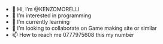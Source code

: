 - 👋 Hi, I’m @KENZOMORELLI
- 👀 I’m interested in programming
- 🌱 I’m currently learning 
- 💞️ I’m looking to collaborate on Game making site or similar 
- 📫 How to reach me 0777975608 this my number 

<!---
KENZOMORELLI/KENZOMORELLI is a ✨ special ✨ repository because its `README.md` (this file) appears on your GitHub profile.
You can click the Preview link to take a look at your changes.
---> 
